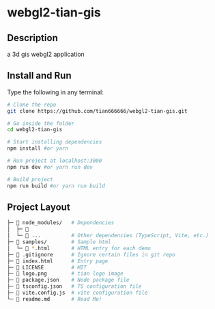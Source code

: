 <!--
 * @Description: 
 * @Author: tianyw
 * @Date: 2023-01-25 15:18:01
 * @LastEditTime: 2023-01-26 18:15:31
 * @LastEditors: tianyw
-->
# webgl2-tian-gis

## Description

a 3d gis webgl2 application

## Install and Run

Type the following in any terminal:

```bash
# Clone the repo
git clone https://github.com/tian666666/webgl2-tian-gis.git

# Go inside the folder
cd webgl2-tian-gis

# Start installing dependencies
npm install #or yarn

# Run project at localhost:3000
npm run dev #or yarn run dev

# Build project
npm run build #or yarn run build
```

## Project Layout

```bash
├─ 📂 node_modules/   # Dependencies
│  ├─ 📁 
│  └─ 📁 ...          # Other dependencies (TypeScript, Vite, etc.)
├─ 📂 samples/        # Sample html
│  └─ 📄 *.html       # HTML entry for each demo
├─ 📄 .gitignore      # Ignore certain files in git repo
├─ 📄 index.html      # Entry page
├─ 📄 LICENSE         # MIT
├─ 📄 logo.png        # tian logo image
├─ 📄 package.json    # Node package file
├─ 📄 tsconfig.json   # TS configuration file
├─ 📄 vite.config.js  # vite configuration file
└─ 📄 readme.md       # Read Me!
```